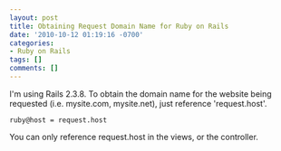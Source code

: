 ```yaml
---
layout: post
title: Obtaining Request Domain Name for Ruby on Rails
date: '2010-10-12 01:19:16 -0700'
categories:
- Ruby on Rails
tags: []
comments: []
---
```


I'm using Rails 2.3.8. To obtain the domain name for the website being
requested (i.e. mysite.com, mysite.net), just reference 'request.host'.

```
ruby@host = request.host
```

You can only reference request.host in the views, or the controller.
